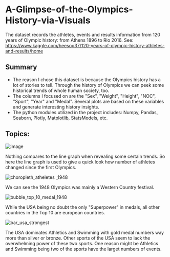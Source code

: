 # A-Glimpse-of-the-Olympics-History-via-Visuals


The dataset records the athletes, events and results information from 120 years of Olympic history: from Athens 1896 to Rio 2016. See: https://www.kaggle.com/heesoo37/120-years-of-olympic-history-athletes-and-results/home

## Summary
-  The reason I chose this dataset is because the Olympics history has a lot of stories to tell. Through the history of Olympics we can peek some historical trends of whole human society, too. 
-  The columns I focused on are the "Sex", "Weight", "Height", "NOC", "Sport", "Year" and "Medal". Several plots are based on these variables and generate interesting history insights.
-  The python modules utilized in the project includes: Numpy, Pandas, Seaborn, Plotly, Matplotlib, StatsModels, etc.  
                                                                                                                               
                                                                                                                               
## Topics:                                                                                                                               
![image](https://user-images.githubusercontent.com/33774515/44943288-ad4d3880-ad78-11e8-8b0e-be3381390fcf.png)

Nothing compares to the line graph when revealing some certain trends. So here the line graph is used to give a quick look how number of athletes changed since the first Olympics.



![choropleth_atheletes _1948](https://user-images.githubusercontent.com/33774515/44952796-6d03be00-ae3d-11e8-9cbd-76e306e4c52a.png)

We can see the 1948 Olympics was mainly a Western Country festival.


![bubble_top_10_medal_1948](https://user-images.githubusercontent.com/33774515/44943354-ea65fa80-ad79-11e8-8874-eb96befdea20.png)

While the USA being no doubt the only "Superpower" in medals, all other countries in the Top 10 are european countries.


![bar_usa_strongest](https://user-images.githubusercontent.com/33774515/44943375-2dc06900-ad7a-11e8-8c1b-86d4a365f22a.png)

The USA dominates Athletics and Swimming with gold medal numbers way more than silver or bronze. Other sports of the USA seem to lack the overwhelming power of these two sports. One reason might be Athletics and Swimming being two of the sports have the larget numbers of events.
